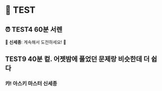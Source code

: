 # 📘 TEST

## ⏰ TEST4 60분 서렌

👏 **신세종**: 계속해서 도전하세요! 🚀

## TEST9 40분 컽. 어젯밤에 풀었던 문제랑 비슷한데 더 쉽다

### 캬! 아스키 마스터 신세종
